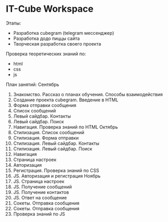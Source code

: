 # IT-Cube Workspace

Этапы:
* Разработка cubegram (telegram мессенджер)
* Разработка додо пиццы сайта
* Творческая разработка своего проекта 

Проверка теоретических знаний по:
* html
* css
* js

План занятий:
Сентябрь
1. Знакомство. Рассказ о планах обучения. Способы взаимодействия
2. Создание проекта cubegram. Введение в HTML
3. Форма отправки сообщения
4. Список сообщений
5. Левый сайдбар. Контакты
6. Левый сайдбар. Поиск
7. Навигация. Проверка знаний по HTML
Октябрь
8. Стилизация. Список сообщений
9. Стилизация. Форма отправки
10. Стилизация. Левый сайдбар. Контакты
11. Стилизация. Левый сайдбар. Поиск
12. Навигация
13. Страница настроек
14. Авторизация
15. Регистрация. Проверка знаний по CSS
16. JS. Авторизация и регистрация
Ноябрь
17. JS. Страница настроек
18. JS. Получение сообщений
19. JS. Получение контактов
20. JS. Ответ на сообщение
21. Сокеты. Отправка сообщения
22. Сокеты. Отправка сообщения
23. Проверка знаний по JS